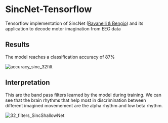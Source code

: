 # SincNet-Tensorflow
Tensorflow implementation of SincNet ([Ravanelli & Bengio](https://github.com/mravanelli/SincNet)) and its application to decode motor imagination from EEG data

## Results 

The model reaches a classification accuracy of 87%

![accuracy_sinc_32filt](https://user-images.githubusercontent.com/55695116/174432422-a276060d-aeb8-4008-97d7-9eb8883c9843.png)

## Interpretation

This are the band pass filters learned by the model during training. We can see that the brain rhythms that help most in discrimination between different imagined movemement are the alpha rhythm and low beta rhythm.

![32_filters_SincShallowNet](https://user-images.githubusercontent.com/55695116/174432418-de04c434-34f3-40e9-a2bb-c35e81a4bd47.png)

